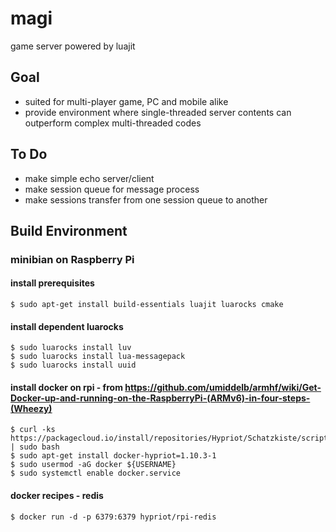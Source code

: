 # magi
game server powered by luajit

## Goal
* suited for multi-player game, PC and mobile alike
* provide environment where single-threaded server contents can outperform complex multi-threaded codes

## To Do
* make simple echo server/client
* make session queue for message process
* make sessions transfer from one session queue to another

## Build Environment
### minibian on Raspberry Pi
#### install prerequisites
   ```
$ sudo apt-get install build-essentials luajit luarocks cmake
   ```
#### install dependent luarocks
   ```
$ sudo luarocks install luv
$ sudo luarocks install lua-messagepack
$ sudo luarocks install uuid
   ```
#### install docker on rpi - from https://github.com/umiddelb/armhf/wiki/Get-Docker-up-and-running-on-the-RaspberryPi-(ARMv6)-in-four-steps-(Wheezy)
   ```
$ curl -ks https://packagecloud.io/install/repositories/Hypriot/Schatzkiste/script.deb.sh | sudo bash
$ sudo apt-get install docker-hypriot=1.10.3-1
$ sudo usermod -aG docker ${USERNAME}
$ sudo systemctl enable docker.service
   ```
#### docker recipes - redis
   ```
$ docker run -d -p 6379:6379 hypriot/rpi-redis
   ```
